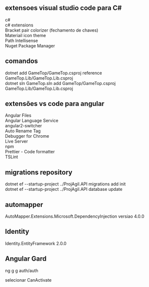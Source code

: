 
## extensoes visual studio code para C#  
c#  
c# extensions  
Bracket pair colorizer (fechamento de chaves)  
Materiail icon theme  
Path Intellisense  
Nuget Package Manager      
  
## comandos  
dotnet add GameTop/GameTop.csproj reference GameTop.Lib/GameTop.Lib.csproj  
dotnet sln GameTop.sln add GameTop/GameTop.csproj  GameTop.Lib/GameTop.Lib.csproj  

## extensões vs code para angular  
Angular Files  
Angular Language Service  
angular2-switcher  
Auto Rename Tag  
Debugger for Chrome  
Live Server  
npm  
Prettier - Code formatter  
TSLint  

## migrations repository  

dotnet ef --startup-project ../ProjAgil.API migrations add init    
dotnet ef --startup-project ../ProjAgil.API database update  

## automapper  

AutoMapper.Extensions.Microsoft.DependencyInjection  versiao 4.0.0  

## Identity  

Identity.EntityFramework 2.0.0  

## Angular Gard  

ng g g auth/auth  

selecionar CanActivate  
